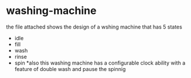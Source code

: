 # washing-machine
the file attached shows the design of a wshing machine that has 5 states
- idle
- fill
- wash
- rinse
- spin
*also this washing machine has a configurable clock ability with a feature of double wash and pause the spinnig
